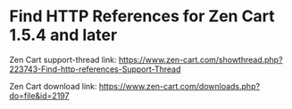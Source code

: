 # Find HTTP References for Zen Cart 1.5.4 and later



Zen Cart support-thread link: https://www.zen-cart.com/showthread.php?223743-Find-http-references-Support-Thread

Zen Cart download link: https://www.zen-cart.com/downloads.php?do=file&id=2197
